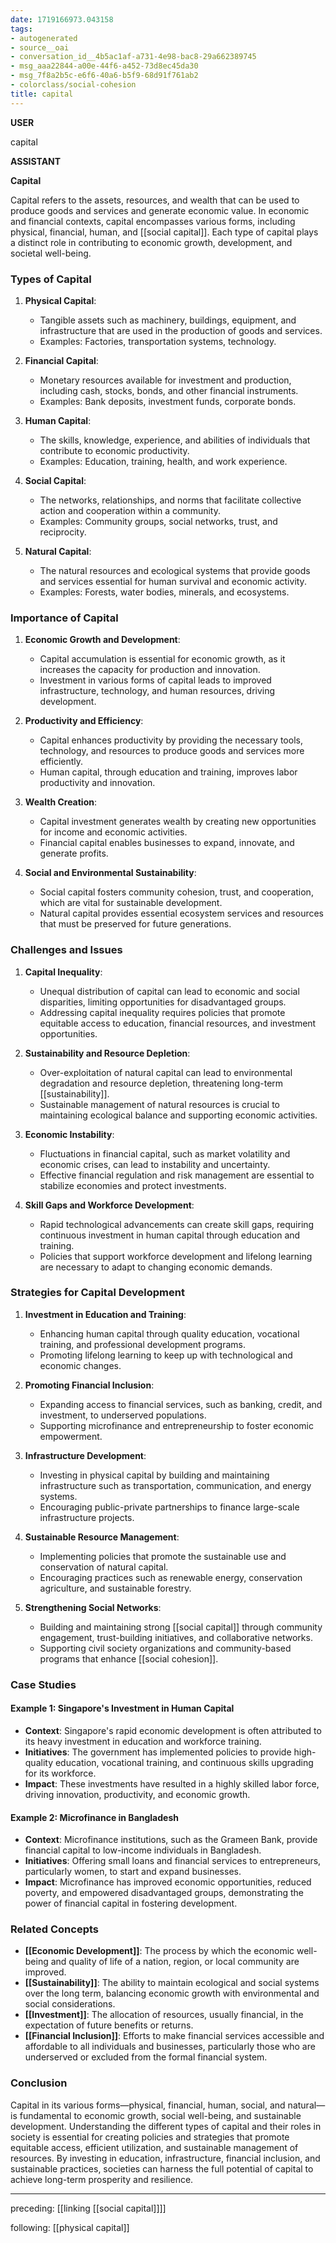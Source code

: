 ```yaml
---
date: 1719166973.043158
tags:
- autogenerated
- source__oai
- conversation_id__4b5ac1af-a731-4e98-bac8-29a662389745
- msg_aaa22844-a00e-44f6-a452-73d8ec45da30
- msg_7f8a2b5c-e6f6-40a6-b5f9-68d91f761ab2
- colorclass/social-cohesion
title: capital
---
```


**USER**

capital


**ASSISTANT**

**Capital**

Capital refers to the assets, resources, and wealth that can be used to produce goods and services and generate economic value. In economic and financial contexts, capital encompasses various forms, including physical, financial, human, and [[social capital]]. Each type of capital plays a distinct role in contributing to economic growth, development, and societal well-being.

### Types of Capital

1. **Physical Capital**:
   - Tangible assets such as machinery, buildings, equipment, and infrastructure that are used in the production of goods and services.
   - Examples: Factories, transportation systems, technology.

2. **Financial Capital**:
   - Monetary resources available for investment and production, including cash, stocks, bonds, and other financial instruments.
   - Examples: Bank deposits, investment funds, corporate bonds.

3. **Human Capital**:
   - The skills, knowledge, experience, and abilities of individuals that contribute to economic productivity.
   - Examples: Education, training, health, and work experience.

4. **Social Capital**:
   - The networks, relationships, and norms that facilitate collective action and cooperation within a community.
   - Examples: Community groups, social networks, trust, and reciprocity.

5. **Natural Capital**:
   - The natural resources and ecological systems that provide goods and services essential for human survival and economic activity.
   - Examples: Forests, water bodies, minerals, and ecosystems.

### Importance of Capital

1. **Economic Growth and Development**:
   - Capital accumulation is essential for economic growth, as it increases the capacity for production and innovation.
   - Investment in various forms of capital leads to improved infrastructure, technology, and human resources, driving development.

2. **Productivity and Efficiency**:
   - Capital enhances productivity by providing the necessary tools, technology, and resources to produce goods and services more efficiently.
   - Human capital, through education and training, improves labor productivity and innovation.

3. **Wealth Creation**:
   - Capital investment generates wealth by creating new opportunities for income and economic activities.
   - Financial capital enables businesses to expand, innovate, and generate profits.

4. **Social and Environmental Sustainability**:
   - Social capital fosters community cohesion, trust, and cooperation, which are vital for sustainable development.
   - Natural capital provides essential ecosystem services and resources that must be preserved for future generations.

### Challenges and Issues

1. **Capital Inequality**:
   - Unequal distribution of capital can lead to economic and social disparities, limiting opportunities for disadvantaged groups.
   - Addressing capital inequality requires policies that promote equitable access to education, financial resources, and investment opportunities.

2. **Sustainability and Resource Depletion**:
   - Over-exploitation of natural capital can lead to environmental degradation and resource depletion, threatening long-term [[sustainability]].
   - Sustainable management of natural resources is crucial to maintaining ecological balance and supporting economic activities.

3. **Economic Instability**:
   - Fluctuations in financial capital, such as market volatility and economic crises, can lead to instability and uncertainty.
   - Effective financial regulation and risk management are essential to stabilize economies and protect investments.

4. **Skill Gaps and Workforce Development**:
   - Rapid technological advancements can create skill gaps, requiring continuous investment in human capital through education and training.
   - Policies that support workforce development and lifelong learning are necessary to adapt to changing economic demands.

### Strategies for Capital Development

1. **Investment in Education and Training**:
   - Enhancing human capital through quality education, vocational training, and professional development programs.
   - Promoting lifelong learning to keep up with technological and economic changes.

2. **Promoting Financial Inclusion**:
   - Expanding access to financial services, such as banking, credit, and investment, to underserved populations.
   - Supporting microfinance and entrepreneurship to foster economic empowerment.

3. **Infrastructure Development**:
   - Investing in physical capital by building and maintaining infrastructure such as transportation, communication, and energy systems.
   - Encouraging public-private partnerships to finance large-scale infrastructure projects.

4. **Sustainable Resource Management**:
   - Implementing policies that promote the sustainable use and conservation of natural capital.
   - Encouraging practices such as renewable energy, conservation agriculture, and sustainable forestry.

5. **Strengthening Social Networks**:
   - Building and maintaining strong [[social capital]] through community engagement, trust-building initiatives, and collaborative networks.
   - Supporting civil society organizations and community-based programs that enhance [[social cohesion]].

### Case Studies

#### Example 1: **Singapore's Investment in Human Capital**

- **Context**: Singapore's rapid economic development is often attributed to its heavy investment in education and workforce training.
- **Initiatives**: The government has implemented policies to provide high-quality education, vocational training, and continuous skills upgrading for its workforce.
- **Impact**: These investments have resulted in a highly skilled labor force, driving innovation, productivity, and economic growth.

#### Example 2: **Microfinance in Bangladesh**

- **Context**: Microfinance institutions, such as the Grameen Bank, provide financial capital to low-income individuals in Bangladesh.
- **Initiatives**: Offering small loans and financial services to entrepreneurs, particularly women, to start and expand businesses.
- **Impact**: Microfinance has improved economic opportunities, reduced poverty, and empowered disadvantaged groups, demonstrating the power of financial capital in fostering development.

### Related Concepts

- **[[Economic Development]]**: The process by which the economic well-being and quality of life of a nation, region, or local community are improved.
- **[[Sustainability]]**: The ability to maintain ecological and social systems over the long term, balancing economic growth with environmental and social considerations.
- **[[Investment]]**: The allocation of resources, usually financial, in the expectation of future benefits or returns.
- **[[Financial Inclusion]]**: Efforts to make financial services accessible and affordable to all individuals and businesses, particularly those who are underserved or excluded from the formal financial system.

### Conclusion

Capital in its various forms—physical, financial, human, social, and natural—is fundamental to economic growth, social well-being, and sustainable development. Understanding the different types of capital and their roles in society is essential for creating policies and strategies that promote equitable access, efficient utilization, and sustainable management of resources. By investing in education, infrastructure, financial inclusion, and sustainable practices, societies can harness the full potential of capital to achieve long-term prosperity and resilience.


---

preceding: [[linking [[social capital]]]]  


following: [[physical capital]]
